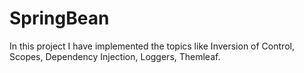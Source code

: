 # SpringBean
In this project I have implemented the topics like Inversion of Control, Scopes, Dependency Injection, Loggers, Themleaf.
